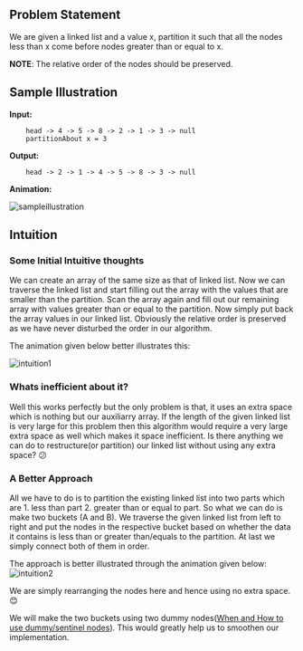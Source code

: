 ## Problem Statement

We are given a linked list and a value x, partition it such that all the nodes less than x come before nodes greater than or equal to x.

__NOTE__: The relative order of the nodes should be preserved.

## Sample Illustration

__Input:__

        head -> 4 -> 5 -> 8 -> 2 -> 1 -> 3 -> null
        partitionAbout x = 3
        
__Output:__
    
        head -> 2 -> 1 -> 4 -> 5 -> 8 -> 3 -> null
        
__Animation:__

 ![sampleillustration](https://user-images.githubusercontent.com/22399995/37825344-727cd09a-2eb5-11e8-90b3-f9658d59ef94.gif)


## Intuition

### Some Initial Intuitive thoughts 
We can create an array of the same size as that of linked list. Now we can traverse the linked list and start filling out the array with the values that are smaller than the partition. Scan the array again and fill out our remaining array with values greater than or equal to the partition. Now simply put back the array values in our linked list. Obviously the relative order is preserved as we have never disturbed the order in our algorithm. 

The animation given below better illustrates this:

![intuition1](https://user-images.githubusercontent.com/22399995/37829339-a4fcc35e-2ec4-11e8-91d9-33d369a5ef3b.gif)

### Whats inefficient about it?
Well this works perfectly but the only problem is that, it uses an extra space which is nothing but our auxiliarry array. If the length of the given linked list is very large for this problem then this algorithm would require a very large extra space as well which makes it space inefficient. Is there anything we can do to restructure(or partition) our linked list without using any extra space? :confused:

### A Better Approach
All we have to do is to partition the existing linked list into two parts which are 1. less than part 2. greater than or equal to part.
So what we can do is make two buckets (A and B). We traverse the given linked list from left to right and put the nodes in the respective bucket based on whether the data it contains is less than or greater than/equals to the partition. At last we simply connect both of them in order.

The approach is better illustrated through the animation given below:
![intuition2](https://user-images.githubusercontent.com/22399995/37860785-d28dc85c-2f52-11e8-96ad-e08b969c1553.gif)

We are simply rearranging the nodes here and hence using no extra space. :blush:

We will make the two buckets using two dummy nodes([When and How to use dummy/sentinel nodes](https://www.summigandhi.com/)). This would greatly help us to smoothen our implementation.






